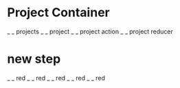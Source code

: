 <!--this is for creating and checking off steps-->
# Project Container
_ _ projects
_ _ project
_ _ project action
_ _ project reducer 

# new step

_ _ red
_ _ red
_ _ red
_ _ red
_ _ red